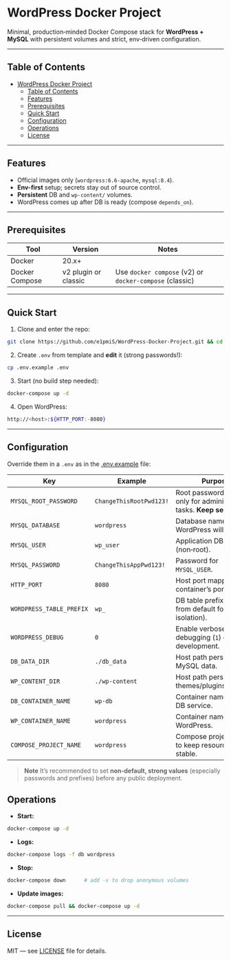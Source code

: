 # WordPress Docker Project

Minimal, production‑minded Docker Compose stack for **WordPress + MySQL** with persistent volumes and strict, env‑driven configuration.

---

## Table of Contents

- [WordPress Docker Project](#wordpress-docker-project)
  - [Table of Contents](#table-of-contents)
  - [Features](#features)
  - [Prerequisites](#prerequisites)
  - [Quick Start](#quick-start)
  - [Configuration](#configuration)
  - [Operations](#operations)
  - [License](#license)

---

## Features

* Official images only (`wordpress:6.6-apache`, `mysql:8.4`).
* **Env-first** setup; secrets stay out of source control.
* **Persistent** DB and `wp-content/` volumes.
* WordPress comes up after DB is ready (compose `depends_on`).

---

## Prerequisites

| Tool           | Version              | Notes                                                   |
| -------------- | -------------------- | ------------------------------------------------------- |
| Docker         | 20.x+                |                                                         |
| Docker Compose | v2 plugin or classic | Use `docker compose` (v2) or `docker-compose` (classic) |

---

## Quick Start

1. Clone and enter the repo:

```bash
git clone https://github.com/e1pmiS/WordPress-Docker-Project.git && cd WordPress-Docker-Project
```

2. Create `.env` from template and **edit** it (strong passwords!):

```bash
cp .env.example .env
```

3. Start (no build step needed):

```bash
docker-compose up -d
```

4. Open WordPress:

```bash
http://<host>:${HTTP_PORT:-8080}
```

---

## Configuration

Override them in a `.env` as in the [.env.example](.env.example) file:

| Key                      | Example                 | Purpose                                                            |
| ------------------------ | ----------------------- | ------------------------------------------------------------------ |
| `MYSQL_ROOT_PASSWORD`    | `ChangeThisRootPwd123!` | Root password used only for administration tasks. **Keep secret.** |
| `MYSQL_DATABASE`         | `wordpress`             | Database name WordPress will use.                                  |
| `MYSQL_USER`             | `wp_user`               | Application DB user (non‑root).                                    |
| `MYSQL_PASSWORD`         | `ChangeThisAppPwd123!`  | Password for `MYSQL_USER`.                                         |
| `HTTP_PORT`              | `8080`                  | Host port mapped to the container’s port 80.                       |
| `WORDPRESS_TABLE_PREFIX` | `wp_`                   | DB table prefix (change from default for isolation).               |
| `WORDPRESS_DEBUG`        | `0`                     | Enable verbose debugging (`1`) only in development.                |
| `DB_DATA_DIR`            | `./db_data`             | Host path persisting MySQL data.                                   |
| `WP_CONTENT_DIR`         | `./wp-content`          | Host path persisting themes/plugins/uploads.                       |
| `DB_CONTAINER_NAME`      | `wp-db`                 | Container name for the DB service.                                 |
| `WP_CONTAINER_NAME`      | `wordpress`             | Container name for WordPress.                                      |
| `COMPOSE_PROJECT_NAME`   | `wordpress`             | Compose project name to keep resource names stable.                |

> **Note**
> It’s recommended to set **non‑default, strong values** (especially passwords and prefixes) before any public deployment.

## Operations

* **Start:**

```bash
docker-compose up -d
```

* **Logs:**

```bash
docker-compose logs -f db wordpress
```

* **Stop:**

```bash
docker-compose down      # add -v to drop anonymous volumes
```

* **Update images:**

```bash
docker-compose pull && docker-compose up -d
```

---

## License

MIT — see [LICENSE](LICENSE) file for details.
